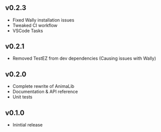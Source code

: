 #

## v0.2.3

- Fixed Wally installation issues
- Tweaked CI workflow
- VSCode Tasks

## v0.2.1

- Removed TestEZ from dev dependencies (Causing issues with Wally)

## v0.2.0

- Complete rewrite of AnimaLib
- Documentation & API reference
- Unit tests

## v0.1.0

- Inintial release
